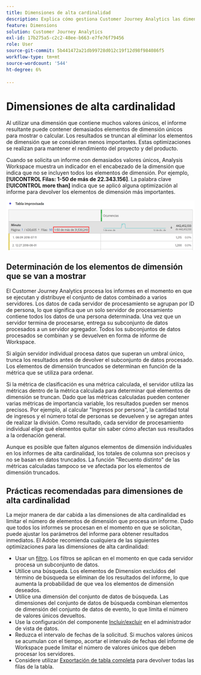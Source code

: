 ```yaml
---
title: Dimensiones de alta cardinalidad
description: Explica cómo gestiona Customer Journey Analytics las dimensiones con muchos valores únicos
feature: Dimensions
solution: Customer Journey Analytics
exl-id: 17b275a5-c2c2-48ee-b663-e7fe76f79456
role: User
source-git-commit: 5b441472a21db99728d012c19f12d98f984086f5
workflow-type: tm+mt
source-wordcount: '544'
ht-degree: 6%

---
```


# Dimensiones de alta cardinalidad

Al utilizar una dimensión que contiene muchos valores únicos, el informe resultante puede contener demasiados elementos de dimensión únicos para mostrar o calcular. Los resultados se truncan al eliminar los elementos de dimensión que se consideran menos importantes. Estas optimizaciones se realizan para mantener el rendimiento del proyecto y del producto.

Cuando se solicita un informe con demasiados valores únicos, Analysis Workspace muestra un indicador en el encabezado de la dimensión que indica que no se incluyen todos los elementos de dimensión. Por ejemplo, **[!UICONTROL Filas: 1-50 de más de 22.343.156]**. La palabra clave **[!UICONTROL more than]** indica que se aplicó alguna optimización al informe para devolver los elementos de dimensión más importantes.

![Tabla de forma libre en Workspace que muestra la palabra clave &quot;más que&quot; para mostrar 1-50 de más de 22.343.156](assets/high-cardinality.png)

## Determinación de los elementos de dimensión que se van a mostrar

El Customer Journey Analytics procesa los informes en el momento en que se ejecutan y distribuye el conjunto de datos combinado a varios servidores. Los datos de cada servidor de procesamiento se agrupan por ID de persona, lo que significa que un solo servidor de procesamiento contiene todos los datos de una persona determinada. Una vez que un servidor termina de procesarse, entrega su subconjunto de datos procesados a un servidor agregador. Todos los subconjuntos de datos procesados se combinan y se devuelven en forma de informe de Workspace.

Si algún servidor individual procesa datos que superan un umbral único, trunca los resultados antes de devolver el subconjunto de datos procesado. Los elementos de dimensión truncados se determinan en función de la métrica que se utiliza para ordenar.

Si la métrica de clasificación es una métrica calculada, el servidor utiliza las métricas dentro de la métrica calculada para determinar qué elementos de dimensión se truncan. Dado que las métricas calculadas pueden contener varias métricas de importancia variable, los resultados pueden ser menos precisos. Por ejemplo, al calcular &quot;Ingresos por persona&quot;, la cantidad total de ingresos y el número total de personas se devuelven y se agregan antes de realizar la división. Como resultado, cada servidor de procesamiento individual elige qué elementos quitar sin saber cómo afectan sus resultados a la ordenación general.

Aunque es posible que falten algunos elementos de dimensión individuales en los informes de alta cardinalidad, los totales de columna son precisos y no se basan en datos truncados. La función &quot;Recuento distinto&quot; de las métricas calculadas tampoco se ve afectada por los elementos de dimensión truncados.

## Prácticas recomendadas para dimensiones de alta cardinalidad

La mejor manera de dar cabida a las dimensiones de alta cardinalidad es limitar el número de elementos de dimensión que procesa un informe. Dado que todos los informes se procesan en el momento en que se solicitan, puede ajustar los parámetros del informe para obtener resultados inmediatos. El Adobe recomienda cualquiera de las siguientes optimizaciones para las dimensiones de alta cardinalidad:

* Usar un [filtro](/help/components/filters/create-filters.md). Los filtros se aplican en el momento en que cada servidor procesa un subconjunto de datos.
* Utilice una búsqueda. Los elementos de Dimension excluidos del término de búsqueda se eliminan de los resultados del informe, lo que aumenta la probabilidad de que vea los elementos de dimensión deseados.
* Utilice una dimensión del conjunto de datos de búsqueda. Las dimensiones del conjunto de datos de búsqueda combinan elementos de dimensión del conjunto de datos de evento, lo que limita el número de valores únicos devueltos.
* Use la configuración del componente [Incluir/excluir](/help/data-views/component-settings/include-exclude-values.md) en el administrador de vista de datos.
* Reduzca el intervalo de fechas de la solicitud. Si muchos valores únicos se acumulan con el tiempo, acortar el intervalo de fechas del informe de Workspace puede limitar el número de valores únicos que deben procesar los servidores.
* Considere utilizar [Exportación de tabla completa](/help/analysis-workspace/export/export-cloud.md) para devolver todas las filas de la tabla.
